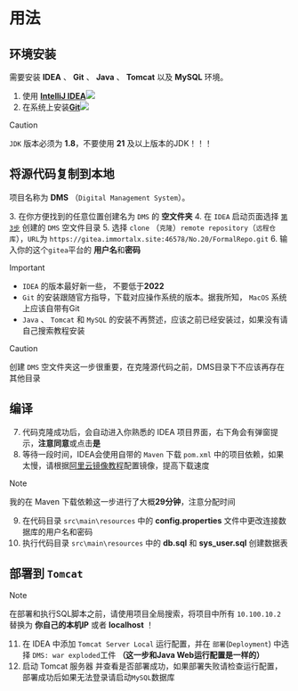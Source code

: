 # 用法

## 环境安装
需要安装 **IDEA** 、 **Git** 、 **Java** 、 **Tomcat** 以及 **MySQL** 环境。
1. 使用 [**IntelliJ IDEA**](https://www.jetbrains.com/idea/download/)![](https://camo.githubusercontent.com/5b6ba2a51ac1abd8d47caa3acd8c3049558c480ed87a61619330861d0cb1ef78/68747470733a2f2f696d672e736869656c64732e696f2f62616467652f496e74656c6c694a253230494445412d3030303030302e7376673f7374796c653d666f722d7468652d6261646765266c6f676f3d696e74656c6c696a69646561266c6f676f436f6c6f723d666666666666)  
2. 在系统上安装[**Git**](https://git-scm.com/downloads/)![](https://img.shields.io/badge/GIT-E44C30?style=for-the-badge&logo=git&logoColor=white)

> [!CAUTION]
> `JDK` 版本必须为 **1.8**，不要使用 **21** 及以上版本的JDK！！！

## 将源代码复制到本地
项目名称为 **DMS** （`Digital Management System`）。<br/>

<a name="No-3"></a>
3. 在你方便找到的任意位置创建名为 `DMS` 的 **空文件夹**
4. 在 `IDEA` 启动页面选择 [`第3步`](#No-3) 创建的 `DMS` 空文件目录
5. 选择 `clone` （`克隆`）`remote repository`（`远程仓库`），`URL`为 `https://gitea.immortalx.site:46578/No.20/FormalRepo.git`
6. 输入你的这个`gitea`平台的 **用户名**和**密码**

> [!IMPORTANT]
> - `IDEA` 的版本最好新一些， 不要低于**2022**
> - `Git` 的安装跟随官方指导，下载对应操作系统的版本。据我所知， `MacOS` 系统上应该自带有Git
> - `Java` 、 `Tomcat` 和 `MySQL` 的安装不再赘述，应该之前已经安装过，如果没有请自己搜索教程安装

> [!CAUTION]
> 创建 `DMS` 空文件夹这一步很重要，在克隆源代码之前，DMS目录下不应该再存在其他目录


## 编译
7. 代码克隆成功后，会自动进入你熟悉的 IDEA 项目界面，右下角会有弹窗提示，**注意同意**或点击**是**
8. 等待一段时间，IDEA会使用自带的 `Maven` 下载 `pom.xml` 中的项目依赖，如果太慢，请根据[阿里云镜像教程](https://blog.csdn.net/yufeiluo/article/details/129358411)配置镜像，提高下载速度

> [!NOTE]
> 我的在 Maven 下载依赖这一步进行了大概**29分钟**，注意分配时间

9. 在代码目录 `src\main\resources` 中的 **config.properties** 文件中更改连接数据库的用户名和密码
10. 执行代码目录 `src\main\resources` 中的  **db.sql** 和 **sys_user.sql** 创建数据表


## 部署到 `Tomcat`
> [!NOTE]
> 在部署和执行SQL脚本之前，请使用项目全局搜索，将项目中所有 `10.100.10.2` 替换为 **你自己的本机IP** 或者 **localhost** ！
11. 在 IDEA 中添加 `Tomcat Server Local` 运行配置，并在 `部署`(`Deployment`) 中选择 `DMS: war exploded`工件 **（这一步和Java Web运行配置是一样的）**
12. 启动 Tomcat 服务器 并查看是否部署成功，如果部署失败请检查运行配置，部署成功后如果无法登录请启动`MySQL`数据库


